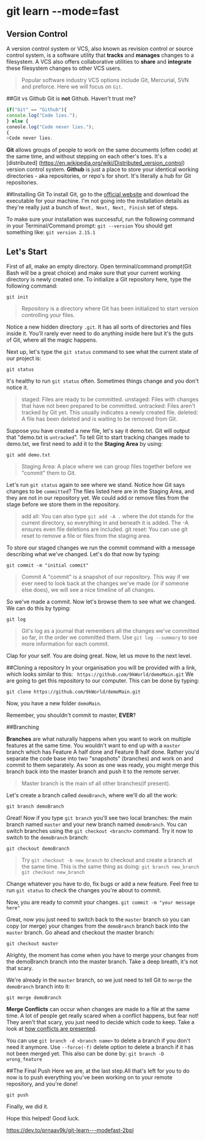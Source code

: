 # git learn --mode=fast

## Version Control
A version control system or VCS, also known as revision control or source control system, is a software utility that **tracks** and **manages** changes to a filesystem. A VCS also offers collaborative utilities to **share** and **integrate** these filesystem changes to other VCS users.
>Popular software industry VCS options include Git, Mercurial, SVN and preforce. Here we will focus on `Git`.

##Git vs Github
Git is **not** Github. Haven't trust me?

```javascript
if("Git" == "Github"){
console.log("Code lies.");
} else {
coneole.log("Code never lies.");
{
>Code never lies.
```
**Git** allows groups of people to work on the same documents (often code) at the same time, and without stepping on each other's toes. It's a [distributed] (https://en.wikipedia.org/wiki/Distributed_version_control) version control system.
**Github** is just a place to store your identical working directories - aka repositories, or repo's for short. It's literally a hub for Git repositories.

##Installing Git
To install Git, go to the [official website](https://git-scm.com/download) and download the executable for your machine. I'm not going into the installation details as they're really just a bunch of `Next, Next, Next, Finish` set of steps.

To make sure your installation was successful, run the following command in your Terminal/Command prompt:
`git --version`
You should get something like:
`git version 2.15.1`

## Let's Start
First of all, make an empty directory. Open terminal/command prompt(Git Bash will be a great choice) and make sure that your current working directory is newly created one.
To initialize a Git repository here, type the following command:
```terminal
git init
```
>Repository is a directory where Git has been initialized to start version controlling your files.

Notice a new hidden directory `.git`. It has all sorts of directories and files inside it. You'll rarely ever need to do anything inside here but it's the guts of Git, where all the magic happens.

Next up, let's type the `git status` command to see what the current state of our project is:
```terminal
git status
```
It's healthy to run `git status` often. Sometimes things change and you don't notice it.
>staged:
Files are ready to be committed.
unstaged:
Files with changes that have not been prepared to be committed.
untracked:
Files aren't tracked by Git yet. This usually indicates a newly created file.
deleted:
A file has been deleted and is waiting to be removed from Git.

Suppose you have created a new file, let's say it demo.txt. Git will output that "demo.txt is `untracked`".
To tell Git to start tracking changes made to demo.txt, we first need to add it to the **Staging Area** by using:
```terminal
git add demo.txt
```
>Staging Area:
A place where we can group files together before we "commit" them to Git.

Let's run `git status` again to see where we stand.
Notice how Git says changes to be `committed`? The files listed here are in the Staging Area, and they are not in our repository yet. We could add or remove files from the stage before we store them in the repository.

>add all:
You can also type `git add -A .` where the dot stands for the current directory, so everything in and beneath it is added. The -A ensures even file deletions are included.
git reset:
You can use git reset <filename> to remove a file or files from the staging area.

To store our staged changes we run the commit command with a message describing what we've changed. Let's do that now by typing:

```terminal
git commit -m "initial commit"
```
>Commit
A "commit" is a snapshot of our repository. This way if we ever need to look back at the changes we've made (or if someone else does), we will see a nice timeline of all changes.

So we've made a commit. Now let's browse them to see what we changed. We can do this by typing:
```terminal
git log
```
>Git's log as a journal that remembers all the changes we've committed so far, in the order we committed them. Use `git log --summary` to see more information for each commit.


Clap for your self. You are doing great. Now, let us move to the next level.

##Cloning a repository
In your organisation you will be provided with a link, which looks similar to this:
` https://github.com/9kWorld/demoMain.git`
We are going to get this repository to our computer. This can be done by typing:
```terminal
git clone https://github.com/9kWorld/demoMain.git
```
Now, you have a new folder `demoMain`.

Remember, you shouldn't commit to master, **EVER**?

##Branching

**Branches** are what naturally happens when you want to work on multiple features at the same time. You wouldn't want to end up with a `master` branch which has Feature A half done and Feature B half done.
Rather you'd separate the code base into two "snapshots" (branches) and work on and commit to them separately. As soon as one was ready, you might merge this branch back into the master branch and push it to the remote server.
>Master branch is the main of all other branches(if present).

Let's create a branch called `demoBranch`, where we'll do all the work:
```terminal
git branch demoBranch
```
Great! Now if you type `git branch` you'll see two local branches: the main branch named `master` and your new branch named `demoBranch`.
You can switch branches using the `git checkout <branch>` command. Try it now to switch to the `demoBranch` branch:
```terminal
git checkout demoBranch
```
>Try `git checkout -b new_branch`
to checkout and create a branch at the same time. This is the same thing as doing:
`git branch new_branch
 git checkout new_branch`

Change whatever you have to do, fix bugs or add a new feature.
Feel free to run `git status` to check the changes you're about to commit.

Now, you are ready to commit your changes.
`git commit -m "your message here"`

Great, now you just need to switch back to the `master` branch so you can copy (or merge) your changes from the `demoBranch` branch back into the `master` branch.
Go ahead and checkout the master branch:
```terminal
git checkout master
```
Alrighty, the moment has come when you have to merge your changes from the demoBranch branch into the master branch. Take a deep breath, it's not that scary.

We're already in the `master` branch, so we just need to tell Git to `merge` the `demoBranch` branch into it:
```terminal
git merge demoBranch
```
**Merge Conflicts** can occur when changes are made to a file at the same time. A lot of people get really scared when a conflict happens, but fear not! They aren't that scary, you just need to decide which code to keep. Take a look at [how conflicts are presented](https://git-scm.com/docs/git-merge#_how_conflicts_are_presented).

You can use `git branch -d <branch name>` to delete a branch if you don't need it anymore. Use `--force(-f)` delete option to delete a branch if it has not been merged yet. This also can be done by:
 `git branch -D wrong_feature`

##The Final Push
Here we are, at the last step.All that's left for you to do now is to push everything you've been working on to your remote repository, and you're done!
```terminal
git push
```
Finally, we did it.

Hope this helped! Good luck.

https://dev.to/prnaav9k/git-learn---modefast-2bpl

